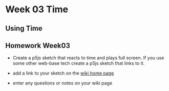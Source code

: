 # Week 03 Time

## Using Time

## Homework Week03

- Create a p5js sketch that reacts to time and plays full screen. If you use some other web-base tech create a p5js sketch that links to it.

- add a link to your sketch on the [wiki home page](https://github.com/jht9629/IM-Screens/wiki#week-03-homework)

- enter any questions or notes on your wiki page
